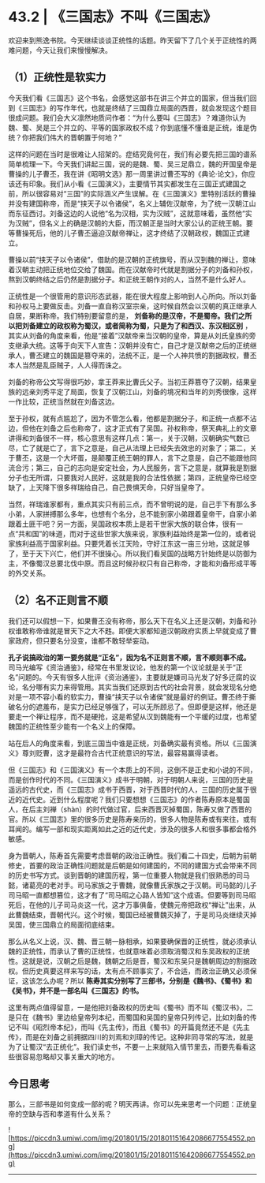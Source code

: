 # 43.2 | 《三国志》不叫《三国志》

欢迎来到熊逸书院。今天继续谈谈正统性的话题。昨天留下了几个关于正统性的两难问题，今天让我们来慢慢解决。

## （1）正统性是软实力

今天我们看《三国志》这个书名，会感觉这部书在讲三个并立的国家，但当我们回到《三国志》的写作年代，也就是终结了三国鼎立局面的西晋，就会发现这个题目很成问题。我们会大义凛然地质问作者：“为什么要叫《三国志》？难道你认为魏、蜀、吴是三个并立的、平等的国家政权不成？你到底懂不懂谁是正统，谁是伪统？你把我们伟大的晋朝置于何地？”

这样的问题在当时是很难让人招架的。症结究竟何在，我们有必要先把三国的谱系简单梳理一下。今天我们讲起三国，说的是魏、蜀、吴三足鼎立，魏的开国皇帝是曹操的儿子曹丕，我在讲《昭明文选》那一周里讲过曹丕写的《典论·论文》，你应该还有印象。我们从小看《三国演义》，主要情节其实都发生在三国正式建国之前，所以很容易对“三国”的实际涵义产生误解。在《三国演义》里特别活跃的曹操并没有建国称帝，而是“挟天子以令诸侯”，名义上辅佐汉献帝，为了统一汉朝江山而东征西讨。刘备这边的人说他“名为汉相，实为汉贼”，这就意味着，虽然他“实为汉贼”，但名义上的确是汉朝的大臣，而汉朝正是当时大家公认的正统王朝。要等曹操死后，他的儿子曹丕逼迫汉献帝禅让，这才终结了汉朝政权，魏国正式建立。

曹操以前“挟天子以令诸侯”，借助的是汉朝的正统旗号，而从汉到魏的禅让，意味着汉朝主动把正统地位交给了魏国。而在汉献帝时代就是割据分子的刘备和孙权，熬到汉朝终结之后仍然是割据分子。和正统王朝作对的人，当然不是什么好人。

正统性是一个很管用的意识形态武器，能在很大程度上影响到人心所向。所以刘备和孙权马上要做反击。刘备一直自称汉室宗亲，这时候自然会以汉朝的真正继承人自居，果断称帝。我们特别要留意的是， **刘备称的是汉帝，不是蜀帝。我们之所以把刘备建立的政权称为蜀汉，或者简称为蜀，只是为了和西汉、东汉相区别** ，其实从刘备的角度来看，他是“接着”汉献帝来当汉朝的皇帝，算是从刘氏皇族的旁支继承大统。这等于向天下人宣告：汉朝并没有亡，自己才是汉献帝之后的正统继承人，曹丕建立的魏国是篡夺来的，法统不正，是一个人神共愤的割据政权，曹丕本人当然是乱臣贼子，人人得而诛之。

刘备的称帝公文写得很巧妙，拿王莽来比曹氏父子。当初王莽篡夺了汉朝，结果皇族的远亲刘秀平定了局面，恢复了汉朝江山，刘备的境况和当年的刘秀很像，这样一作比较，正统当然就在刘备这边。

至于孙权，就有点尴尬了，因为不管怎么看，他都是割据分子，和正统一点都不沾边，但他在刘备之后也称帝了，这才正式有了吴国。孙权称帝，祭天典礼上的文章讲得和刘备很不一样，核心意思有这样几点：第一，关于汉朝，汉朝确实气数已尽，亡了就是亡了，言下之意是，自己从法理上已经失去效忠的对象了；第二，关于曹丕，这是一个大坏蛋，是颠覆正统王朝的罪人，言下之意是，自己不能跟他同流合污；第三，自己的志向是安定社会，为人民服务，言下之意是，就算我是割据分子也无所谓，只要我对人民好，这就是我的合法性依据；第四，正统皇帝已经空缺了，上天降下很多祥瑞给自己，自己畏惧天命，只好当皇帝了。

当然，祥瑞谁家都有，重点其实只有前三点，而不曾明说的是，自己手下有那么多小弟，人家拼搏那么多年，也想有个名分，总不能别家小弟跟着皇帝干，自家小弟跟着土匪干吧？另一方面，吴国政权本质上是若干世家大族的联合体，很有一点“共和国”的味道，而对于这些世家大族来说，家族利益始终是第一位的，或者说家族利益高于国家利益。只要凭着长江天险，守好江东这一亩三分地，这就足够了，至于天下兴亡，他们并不很操心。所以我们看吴国的战略方针始终是以防御为主，不像蜀汉总要北伐中原。而且这时候孙权只有自己称帝，才能和刘备形成平等的外交关系。

## （2）名不正则言不顺

我们还可以假想一下，如果曹丕没有称帝，那么天下在名义上还是汉朝，刘备和孙权谁敢称帝谁就是冒天下之大不韪。即便大家都知道汉朝政府实质上早就变成了曹家政府，但只要名分没变，谁都不敢轻举妄动。

 **孔子说搞政治的第一要务就是“正名”，因为名不正则言不顺，言不顺则事不成。** 司马光编写《资治通鉴》，经常在书里发议论，他发的第一个议论就是关于“正名”问题的。今天有很多人批评《资治通鉴》，主要就是嫌司马光发了好多迂腐的议论，名分哪有实力来得管用。其实当我们还原到古代的社会背景，就会发现名分绝对是一项不容小看的软实力，曹操“挟天子以令诸侯”就是最好的例证。曹丕终于撕破名分的遮羞布，是实力已经足够强了，可以无所顾忌了。但即便是这样，他还是要走一个禅让程序，而不是硬抢，这是希望从汉到魏能有一个平缓的过度，也希望魏国的正统性至少能有一个名义上的保障。

站在后人的角度来看，到底三国当中谁是正统，刘备确实最有资格。所以《三国演义》尊刘贬曹，这才是最符合古代正统意识的写法，最容易赢得读者。

但《三国志》和《三国演义》有一个本质上的不同，这倒不是正史和小说的不同，而是创作时代的不同。《三国演义》成书于明朝，对于明朝人来说，三国的历史是遥远的古代史，而《三国志》成书于西晋，对于西晋时代的人，三国的历史属于很近的近代史。近到什么程度呢？我们只要想想《三国志》的作者陈寿原本是蜀国人，在后主刘禅（shàn）的时代做过官，后来西晋灭掉蜀国，陈寿又做了西晋的官。所以《三国志》里的很多历史是陈寿亲历的，很多人物是陈寿或有来往，或有耳闻的。编写一部和现实距离如此之近的近代史，涉及的很多人和很多事都会格外敏感。

身为晋朝人，陈寿首先需要考虑晋朝的政治正确性。我们看二十四史，后朝为前朝修史，首要的政治正确性问题就是后朝是如何建国的，不同的建国方式会带来不同的历史书写方式。谈到晋朝的建国历程，第一位重要人物就是我们很熟悉的司马懿，诸葛亮的老对手。司马家族之于曹魏，就像曹氏家族之于汉朝。司马懿的儿子司马昭一直都想篡位，这才有了“司马昭之心路人皆知”这个成语。但要等到司马昭死后，在他的儿子司马炎这一代，这才万事俱备，使魏元帝把政权“禅让”出来，从此曹魏结束，晋朝代兴。这个时候，蜀国已经被曹魏灭掉了，于是司马炎继续灭掉吴国，使三国鼎立的局面彻底结束。

那么从名义上说，汉、魏、晋三朝一脉相承，如果要确保晋的正统性，就必须承认魏的正统性，而承认了曹的正统性，也就意味着必须取消蜀汉和东吴政权的正统性。这就是说，汉朝之后是魏，魏朝之后是晋，蜀汉和东吴只是魏朝周边的割据政权。但历史真要这样来写的话，太有点不顾事实了，不合适，而政治正确又必须保证，这该怎么办呢？所以 **陈寿其实分别写了三部书，分别是《魏书》、《蜀书》和《吴书》，并不是一部名叫《三国志》的书。**

这里有两点值得留意，一是他把刘备政权的历史叫《蜀书》而不叫《蜀汉书》，二是只在《魏书》里边给皇帝列本纪，而蜀国和吴国的皇帝只列传记，比如刘备的传记不叫《昭烈帝本纪》，而叫《先主传》，而且《蜀书》的开篇竟然还不是《先主传》，而是在刘备之前拥据四川的刘焉和刘璋的传记。这种非同寻常的写法，就是为了让蜀汉“去正统化”。我们读史书，不要一上来就陷入情节里去，而要先看看这些很容易忽略却又事关重大的地方。

## 今日思考

那么，三部书是如何变成一部的呢？明天再讲。你可以先来思考一个问题：正统皇帝的空缺与否和孝道有什么关系？

![https://piccdn3.umiwi.com/img/201801/15/201801151642086677554552.png](https://piccdn3.umiwi.com/img/201801/15/201801151642086677554552.png)

---
